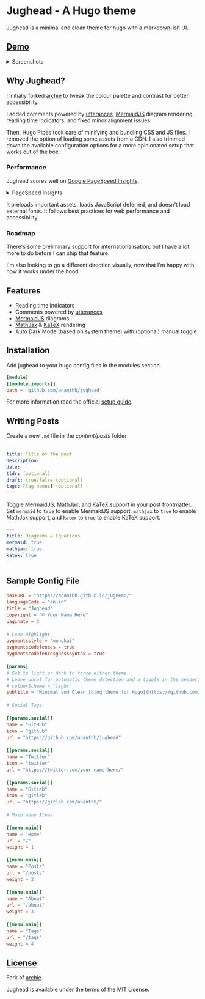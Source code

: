 # Jughead - A Hugo theme

Jughead is a minimal and clean theme for hugo with a markdown-ish UI.

## [Demo](https://ananthb.github.io/jughead)

<details>

<summary>Screenshots</summary>

![Theme](https://raw.githubusercontent.com/ananthb/jughead/main/images/screenshot.png)
![Dark mode](https://raw.githubusercontent.com/ananthb/jughead/main/images/screenshot-dark.png)

</details>

## Why Jughead?

I initially forked [archie](https://github.com/athul/archie) to tweak
the colour palette and contrast for better accessibility.

I added comments powered by [utterances](https://utteranc.es),
[MermaidJS](https://mermaid.js.org) diagram rendering,
reading time indicators, and fixed minor alignment issues.

Then, Hugo Pipes took care of minifying and bundling CSS and JS files.
I removed the option of loading some assets from a CDN.
I also trimmed down the available configuration options for a more opinionated
setup that works out of the box.

### Performance

Jughead scores well on [Google PageSpeed Insights](https://pagespeed.web.dev/analysis/https-ananthb-github-io-jughead/wkzm8d6q3x?form_factor=mobile).

<details>

<summary>PageSpeed Insights</summary>

![PageSpeed Insights](https://raw.githubusercontent.com/ananthb/jughead/main/images/pagespeed-insights.png)

</details>

It preloads important assets, loads JavaScript deferred, and
doesn't load external fonts.
It follows best practices for web performance and accessibility.

### Roadmap

There's some preliminary support for internationalisation, but I have a lot
more to do before I can ship that feature.

I'm also looking to go a different direction visually, now that I'm happy
with how it works under the hood.

## Features

- Reading time indicators
- Comments powered by [utterances](https://utteranc.es)
- [MermaidJS](https://mermaid.js.org) diagrams
- [MathJax](https://www.mathjax.org) & [KaTeX](https://katex.org) rendering
- Auto Dark Mode (based on system theme) with (optional) manual toggle

## Installation

Add jughead to your hugo config files in the modules section.

```toml
[module]
[[module.imports]]
path = 'github.com/ananthb/jughead'
```

For more information read the official [setup guide](https://gohugo.io/installation).

## Writing Posts

Create a new `.md` file in the *content/posts* folder

```yml
---
title: Title of the post
description:
date:
tldr: (optional)
draft: true/false (optional)
tags: [tag names] (optional)
---
```

Toggle MermaidJS, MathJax, and KaTeX support in your post frontmatter.
Set `mermaid` to `true` to enable MermaidJS support,
`mathjax` to `true` to enable MathJax support,
and `katex` to `true` to enable KaTeX support.

```yml
---
title: Diagrams & Equations
mermaid: true
mathjax: true
katex: true
---
```

## Sample Config File

```toml
baseURL = "https://ananthb.github.io/jughead/"
languageCode = "en-in"
title = "Jughead"
copyright = "© Your Name Here"
paginate = 3

# Code Highlight
pygmentsstyle = "monokai"
pygmentscodefences = true
pygmentscodefencesguesssyntax = true

[params]
# Set to light or dark to force either theme.
# Leave unset for automatic theme detection and a toggle in the header.
# colourScheme = "light"
subtitle = "Minimal and Clean [blog theme for Hugo](https://github.com/ananthb/jughead)"

# Social Tags

[[params.social]]
name = "GitHub"
icon = "github"
url = "https://github.com/ananthb/jughead"

[[params.social]]
name = "Twitter"
icon = "twitter"
url = "https://twitter.com/your-name-here/"

[[params.social]]
name = "GitLab"
icon = "gitlab"
url = "https://gitlab.com/ananthb/"

# Main menu Items

[[menu.main]]
name = "Home"
url = "/"
weight = 1

[[menu.main]]
name = "Posts"
url = "/posts"
weight = 2

[[menu.main]]
name = "About"
url = "/about"
weight = 3

[[menu.main]]
name = "Tags"
url = "/tags"
weight = 4
```

## [License](LICENSE)

Fork of [archie](https://github.com/athul/archie).

Jughead is available under the terms of the MIT License.
